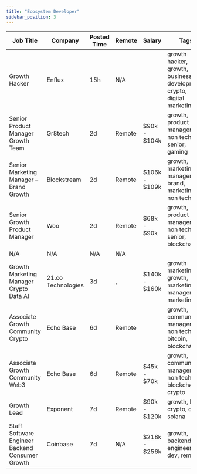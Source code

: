 ```yaml
---
title: "Ecosystem Developer"
sidebar_position: 3
---
```


| Job Title | Company | Posted Time | Remote | Salary | Tags | Apply Link |
|-----------|---------|-------------|--------|--------|------|------------|
| Growth Hacker | Enflux | 15h | N/A |  | growth hacker, growth, business development, crypto, digital marketing | [Apply](https://web3.career/growth-hacker-enflux/98928) |
| Senior Product Manager Growth Team | Gr8tech | 2d | Remote | $90k - $104k | growth, product manager, non tech, senior, gaming | [Apply](https://web3.career/senior-product-manager-for-growth-team-gr8tech/97529) |
| Senior Marketing Manager – Brand Growth | Blockstream | 2d | Remote | $106k - $109k | growth, marketing manager, brand, marketing, non tech | [Apply](https://web3.career/senior-marketing-manager-brand-growth-blockstream/98755) |
| Senior Growth Product Manager | Woo | 2d | Remote | $68k - $90k | growth, product manager, non tech, senior, blockchain | [Apply](https://web3.career/senior-growth-product-manager-woo/95664) |
| N/A | N/A | N/A | N/A |  |  | [Apply](https://web3.career/metana) |
| Growth Marketing Manager Crypto Data AI | 21.co Technologies | 3d | , | $140k - $160k | growth marketing, growth, marketing manager, ai, marketing | [Apply](https://web3.career/growth-marketing-manager-crypto-data-ai-21-co-technologies/98693) |
| Associate Growth Community Crypto | Echo Base | 6d | Remote |  | growth, community manager, non tech, bitcoin, blockchain | [Apply](https://web3.career/associate-growth-community-crypto-echobase/98547) |
| Associate Growth Community Web3 | Echo Base | 6d | Remote | $45k - $70k | growth, community manager, non tech, blockchain, crypto | [Apply](https://web3.career/associate-growth-community-web3-echobase/98545) |
| Growth Lead | Exponent | 7d | Remote | $90k - $120k | growth, lead, crypto, defi, solana | [Apply](https://web3.career/growth-lead-exponent/98505) |
| Staff Software Engineer Backend Consumer Growth | Coinbase | 7d | N/A | $218k - $256k | growth, backend, engineer, dev, remote | [Apply](https://web3.career/staff-software-engineer-backend-consumer-growth-coinbase/98493) |
